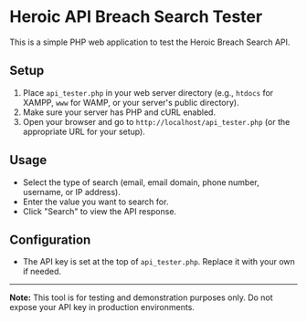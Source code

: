 # Heroic API Breach Search Tester

This is a simple PHP web application to test the Heroic Breach Search API.

## Setup

1. Place `api_tester.php` in your web server directory (e.g., `htdocs` for XAMPP, `www` for WAMP, or your server's public directory).
2. Make sure your server has PHP and cURL enabled.
3. Open your browser and go to `http://localhost/api_tester.php` (or the appropriate URL for your setup).

## Usage

- Select the type of search (email, email domain, phone number, username, or IP address).
- Enter the value you want to search for.
- Click "Search" to view the API response.

## Configuration

- The API key is set at the top of `api_tester.php`. Replace it with your own if needed.

---

**Note:** This tool is for testing and demonstration purposes only. Do not expose your API key in production environments. 